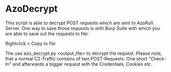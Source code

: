 # AzoDecrypt
This script is able to decrypt POST requests which are sent to AzoRult Server. One way to save those requests is with Burp Suite with which you are able to save out the requests to file:

Rightclick > Copy to file

The use azo_decrypt.py <inputfile> <output_file> to decrypt the request. Please note, that a normal C2-Traffic contains of two POST-Requests. One short "Check-In" and afterwards a bigger request with the Credentials, Cookies etc.
  
  


